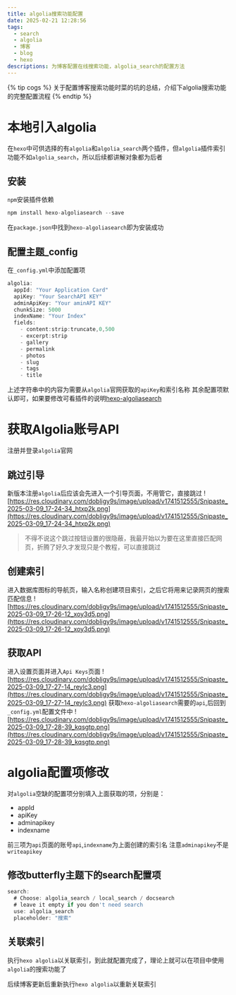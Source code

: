 ```yaml
---
title: algolia搜索功能配置
date: 2025-02-21 12:28:56
tags:
  - search
  - algolia
  - 博客
  - blog
  - hexo
descriptions: 为博客配置在线搜索功能，algolia_search的配置方法
---
```


{% tip cogs %}
关于配置博客搜索功能时菜的坑的总结，介绍下algolia搜索功能的完整配置流程
{% endtip %}

# 本地引入algolia
在`hexo`中可供选择的有`algolia`和`algolia_search`两个插件，但`algolia`插件索引功能不如`algolia_search`，所以后续都讲解对象都为后者

## 安装
`npm`安装插件依赖
```js
npm install hexo-algoliasearch --save
```
在`package.json`中找到`hexo-algoliasearch`即为安装成功

## 配置主题_config
在`_config.yml`中添加配置项
```js
algolia:
  appId: "Your Application Card"
  apiKey: "Your SearchAPI KEY"
  adminApiKey: "Your aminAPI KEY"
  chunkSize: 5000
  indexName: "Your Index"
  fields:
    - content:strip:truncate,0,500
    - excerpt:strip
    - gallery
    - permalink
    - photos
    - slug
    - tags
    - title
```
上述字符串中的内容为需要从`algolia`官网获取的`apiKey`和索引名称
其余配置项默认即可，如果要修改可看插件的说明[hexo-algoliasearch](https://github.com/LouisBarranqueiro/hexo-algoliasearch)

# 获取Algolia账号API
注册并登录`algolia`官网
## 跳过引导
新版本注册`algolia`后应该会先进入一个引导页面，不用管它，直接跳过
![https://res.cloudinary.com/dobligy9s/image/upload/v1741512555/Snipaste_2025-03-09_17-24-34_htxp2k.png](https://res.cloudinary.com/dobligy9s/image/upload/v1741512555/Snipaste_2025-03-09_17-24-34_htxp2k.png)
>不得不说这个跳过按钮设置的很隐蔽，我最开始以为要在这里直接匹配网页，折腾了好久才发现只是个教程，可以直接跳过

## 创建索引
进入数据库图标的导航页，输入名称创建项目索引，之后它将用来记录网页的搜索匹配信息
![https://res.cloudinary.com/dobligy9s/image/upload/v1741512555/Snipaste_2025-03-09_17-26-12_xoy3d5.png](https://res.cloudinary.com/dobligy9s/image/upload/v1741512555/Snipaste_2025-03-09_17-26-12_xoy3d5.png)

## 获取API
进入设置页面并进入`Api Keys`页面
![https://res.cloudinary.com/dobligy9s/image/upload/v1741512555/Snipaste_2025-03-09_17-27-14_reylc3.png](https://res.cloudinary.com/dobligy9s/image/upload/v1741512555/Snipaste_2025-03-09_17-27-14_reylc3.png)
获取`hexo-algoliasearch`需要的`api`,后回到`_config.yml`配置文件中
![https://res.cloudinary.com/dobligy9s/image/upload/v1741512555/Snipaste_2025-03-09_17-28-39_kqsgtp.png](https://res.cloudinary.com/dobligy9s/image/upload/v1741512555/Snipaste_2025-03-09_17-28-39_kqsgtp.png)

# algolia配置项修改
对`algolia`空缺的配置项分别填入上面获取的项，分别是：
- appId
- apiKey
- adminapikey
- indexname

前三项为`api`页面的账号`api`,`indexname`为上面创建的索引名
注意`adminapikey`不是`writeapikey`

## 修改butterfly主题下的search配置项

```js
search:
  # Choose: algolia_search / local_search / docsearch
  # leave it empty if you don't need search
  use: algolia_search
  placeholder: "搜索"
```

## 关联索引
执行`hexo algolia`以关联索引，到此就配置完成了，理论上就可以在项目中使用`algolia`的搜索功能了

后续博客更新后重新执行`hexo algolia`以重新关联索引
